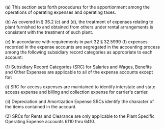 (a) This section sets forth procedures for the apportionment among the operations of operating expenses and operating taxes.

(b) As covered in § 36.2 (c) and (d), the treatment of expenses relating to plant furnished to and obtained from others under rental arrangements is consistent with the treatment of such plant.

(c) In accordance with requirements in part 32 § 32.5999 (f) expenses recorded in the expense accounts are segregated in the accounting process among the following subsidiary record categories as appropriate to each account:
                

(1) Subsidiary Record Categories (SRC) for Salaries and Wages, Benefits and Other Expenses are applicable to all of the expense accounts except for:
                

(i) SRC for access expenses are maintained to identify interstate and state access expense and billing and collection expense for carrier's carrier.

(ii) Depreciation and Amortization Expense SRCs identify the character of the items contained in the account.

(2) SRCs for Rents and Clearance are only applicable to the Plant Specific Operating Expense accounts 6110 thru 6410.

